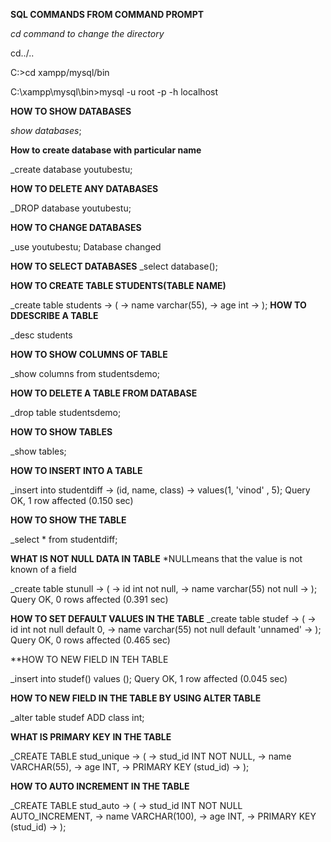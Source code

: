 **SQL COMMANDS FROM COMMAND PROMPT**

*cd command to change the directory*

cd../..

C:\>cd xampp/mysql/bin

C:\xampp\mysql\bin>mysql -u root -p -h localhost

**HOW TO SHOW DATABASES**

_show databases_;

**How to create database with particular name**

_create database youtubestu;

**HOW TO DELETE ANY DATABASES**

_DROP database youtubestu;

**HOW TO CHANGE DATABASES**

_use youtubestu;
Database changed

**HOW TO SELECT DATABASES**
_select database();


**HOW TO CREATE TABLE STUDENTS(TABLE NAME)**

_create table students
    -> (
    -> name varchar(55),
    -> age int
    -> );
**HOW TO DDESCRIBE A TABLE**

_desc students

**HOW TO SHOW COLUMNS OF TABLE**

_show columns from studentsdemo;

**HOW TO DELETE A TABLE FROM DATABASE**

_drop table studentsdemo;

**HOW TO SHOW TABLES**

_show tables;

**HOW TO INSERT INTO A TABLE**

_insert into studentdiff
    -> (id, name, class)
    -> values(1, 'vinod' , 5);
Query OK, 1 row affected (0.150 sec)

**HOW TO SHOW THE TABLE**

_select * from studentdiff;


**WHAT IS NOT NULL DATA IN TABLE**
*NULLmeans that the value is not known of a field

_create table stunull
    -> (
    -> id int not null,
    -> name varchar(55) not null
    -> );
Query OK, 0 rows affected (0.391 sec)


**HOW TO SET DEFAULT VALUES IN THE TABLE**
_create table studef
    -> (
    -> id int not null default 0,
    -> name varchar(55) not null default 'unnamed'
    -> );
Query OK, 0 rows affected (0.465 sec)

**HOW TO NEW FIELD IN TEH TABLE

_insert into studef() values ();
Query OK, 1 row affected (0.045 sec)

**HOW TO NEW FIELD IN THE TABLE BY USING ALTER TABLE**

_alter table studef ADD class int;

**WHAT IS PRIMARY KEY IN THE TABLE**

_CREATE TABLE stud_unique
    -> (
    -> stud_id INT NOT NULL,
    -> name VARCHAR(55),
    -> age INT,
    -> PRIMARY KEY (stud_id)
    -> );

**HOW TO AUTO INCREMENT IN THE TABLE**

_CREATE TABLE stud_auto
    -> (
    -> stud_id INT NOT NULL AUTO_INCREMENT,
    -> name VARCHAR(100),
    -> age INT,
    -> PRIMARY KEY (stud_id)
    -> );
